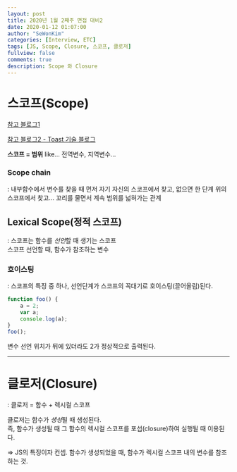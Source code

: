 ```yaml
---
layout: post
title: 2020년 1월 2째주 면접 대비2 
date: 2020-01-12 01:07:00
author: "SeWonKim"
categories: [Interview, ETC]
tags: [JS, Scope, Closure, 스코프, 클로저]
fullview: false
comments: true
description: Scope 와 Closure
---
```


# 스코프(Scope)

[참고 블로그1](https://www.zerocho.com/category/JavaScript/post/5740531574288ebc5f2ba97e)

[참고 블로그2 - Toast 기술 블로그](https://meetup.toast.com/posts/86)

**스코프 = 범위** like... 전역변수, 지역변수...

### Scope chain

: 내부함수에서 변수를 찾을 때 먼저 자기 자신의 스코프에서 찾고, 없으면 한 단계 위의 스코프에서 찾고... 꼬리를 물면서 계속 범위를 넓혀가는 관계


## Lexical Scope(정적 스코프)

: 스코프는 함수를 *선언*할 때 생기는 스코프     
스코프 선언할 때, 함수가 참조하는 변수


### 호이스팅

: 스코프의 특징 중 하나, 선언단계가 스코프의 꼭대기로 호이스팅(끌어올림)된다.     

```javascript
function foo() {
    a = 2;
    var a;
    console.log(a);
}
foo();
```

변수 선언 위치가 뒤에 있더라도 2가 정상적으로 출력된다.

---

# 클로저(Closure)

: 클로저 = 함수 + 렉시컬 스코프

클로저는 함수가 *생성*될 때 생성된다.      
즉, 함수가 생성될 때 그 함수의 렉시컬 스코프를 포섭(closure)하여 실행될 때 이용된다.

=> JS의 특징이자 컨셉. 함수가 생성되었을 때, 함수가 렉시컬 스코프 내의 변수를 참조하는 것.

